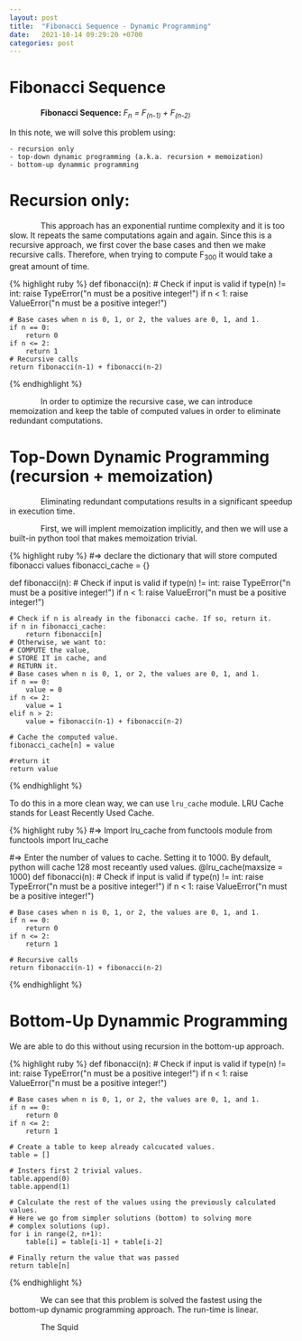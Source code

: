 ```yaml
---
layout: post
title:  "Fibonacci Sequence - Dynamic Programming"
date:   2021-10-14 09:29:20 +0700
categories: post
---
```


# Fibonacci Sequence

 &nbsp;&nbsp;&nbsp;&nbsp;&nbsp;&nbsp;&nbsp;&nbsp;&nbsp;&nbsp;&nbsp;&nbsp;&nbsp;
 **Fibonacci Sequence:** *F<sub>n</sub> = F<sub>(n-1)</sub> + F<sub>(n-2)</sub>*


 In this note, we will solve this problem using: 
 
	- recursion only
	- top-down dynamic programming (a.k.a. recursion + memoization)
	- bottom-up dynammic programming 
	
# Recursion only:

 &nbsp;&nbsp;&nbsp;&nbsp;&nbsp;&nbsp;&nbsp;&nbsp;&nbsp;&nbsp;&nbsp;&nbsp;&nbsp;
 This approach has an exponential runtime complexity and it is too slow. It repeats the same computations again and again. Since this is a recursive approach, we first cover the base cases and then we make recursive calls. Therefore, when trying to compute F<sub>300</sub> it would take a great amount of time. 
 
{% highlight ruby %}
def fibonacci(n):
    # Check if input is valid
    if type(n) != int:
        raise TypeError("n must be a positive integer!")
    if n < 1:
        raise ValueError("n must be a positive integer!")
	
    # Base cases when n is 0, 1, or 2, the values are 0, 1, and 1.
    if n == 0:
        return 0
    if n <= 2:
        return 1
    # Recursive calls
    return fibonacci(n-1) + fibonacci(n-2)

{% endhighlight %}
 
 &nbsp;&nbsp;&nbsp;&nbsp;&nbsp;&nbsp;&nbsp;&nbsp;&nbsp;&nbsp;&nbsp;&nbsp;&nbsp;
 In order to optimize the recursive case, we can introduce memoization and keep the table of computed values in order to eliminate redundant computations. 
 
# Top-Down Dynamic Programming (recursion + memoization)

 &nbsp;&nbsp;&nbsp;&nbsp;&nbsp;&nbsp;&nbsp;&nbsp;&nbsp;&nbsp;&nbsp;&nbsp;&nbsp;
 Eliminating redundant computations results in a significant speedup in execution time. 
 
 &nbsp;&nbsp;&nbsp;&nbsp;&nbsp;&nbsp;&nbsp;&nbsp;&nbsp;&nbsp;&nbsp;&nbsp;&nbsp;
 First, we will implent memoization implicitly, and then we will use a built-in python tool that makes memoization trivial.
 
{% highlight ruby %}
 #=> declare the dictionary that will store computed fibonacci values
 fibonacci_cache = {}

 def fibonacci(n):
    # Check if input is valid
    if type(n) != int:
        raise TypeError("n must be a positive integer!")
    if n < 1:
        raise ValueError("n must be a positive integer!")
	
 
    # Check if n is already in the fibonacci cache. If so, return it.
    if n in fibonacci_cache:
        return fibonacci[n]
    # Otherwise, we want to:
    # COMPUTE the value, 
    # STORE IT in cache, and 
    # RETURN it.
    # Base cases when n is 0, 1, or 2, the values are 0, 1, and 1.
    if n == 0:
        value = 0
    if n <= 2:
        value = 1
    elif n > 2:
        value = fibonacci(n-1) + fibonacci(n-2)
	
    # Cache the computed value.
    fibonacci_cache[n] = value
    
    #return it
    return value

{% endhighlight %}
  
 To do this in a more clean way, we can use `lru_cache` module. LRU Cache stands for Least Recently Used Cache. 
 
{% highlight ruby %}
 #=> Import lru_cache from functools module
 from functools import lru_cache
 
 #=> Enter the number of values to cache. Setting it to 1000. By default, python will cache 128 most receantly used values.
 @lru_cache(maxsize = 1000)
 def fibonacci(n):
    # Check if input is valid
    if type(n) != int:
        raise TypeError("n must be a positive integer!")
    if n < 1:
        raise ValueError("n must be a positive integer!")
	
    # Base cases when n is 0, 1, or 2, the values are 0, 1, and 1.
    if n == 0:
        return 0
    if n <= 2:
        return 1
	
    # Recursive calls
    return fibonacci(n-1) + fibonacci(n-2)

{% endhighlight %}
# Bottom-Up Dynammic Programming
 
  
  We are able to do this without using recursion in the bottom-up approach. 
  
{% highlight ruby %}
 def fibonacci(n):
    # Check if input is valid
    if type(n) != int:
        raise TypeError("n must be a positive integer!")
    if n < 1:
        raise ValueError("n must be a positive integer!")
	
    # Base cases when n is 0, 1, or 2, the values are 0, 1, and 1.
    if n == 0:
        return 0
    if n <= 2:
        return 1
	
    # Create a table to keep already calcucated values.
    table = []

    # Insters first 2 trivial values.
    table.append(0)
    table.append(1)
    
    # Calculate the rest of the values using the previously calculated values.
    # Here we go from simpler solutions (bottom) to solving more
    # complex solutions (up).
    for i in range(2, n+1):
        table[i] = table[i-1] + table[i-2]
	
    # Finally return the value that was passed
    return table[n]
{% endhighlight %}  

 &nbsp;&nbsp;&nbsp;&nbsp;&nbsp;&nbsp;&nbsp;&nbsp;&nbsp;&nbsp;&nbsp;&nbsp;&nbsp;
 We can see that this problem is solved the fastest using the bottom-up dynamic programming approach. The run-time is linear.
 
<!-- https://sites.psu.edu/symbolcodes/codehtml/#math LINK FOR SYMBOLS IN EQUATIONS -->
<!-- h<sub>&theta;</sub>(x) = &theta;<sub>o</sub> x + &theta;<sub>1</sub>x -->
 
 &nbsp;&nbsp;&nbsp;&nbsp;&nbsp;&nbsp;&nbsp;&nbsp;&nbsp;&nbsp;&nbsp;&nbsp;&nbsp;
 The Squid

 
